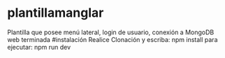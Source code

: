 # plantillamanglar
Plantilla que posee menú lateral, login de usuario, conexión a MongoDB
web terminada
#instalación
Realice Clonación y escriba: npm install
para ejecutar: npm run dev 

